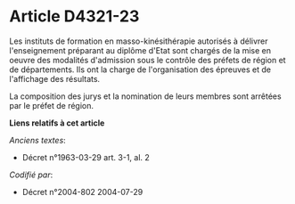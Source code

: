 # Article D4321-23

Les instituts de formation en masso-kinésithérapie autorisés à délivrer l'enseignement préparant au diplôme d'Etat sont
chargés de la mise en oeuvre des modalités d'admission sous le contrôle des préfets de région et de départements. Ils ont la
charge de l'organisation des épreuves et de l'affichage des résultats.

La composition des jurys et la nomination de leurs membres sont arrêtées par le préfet de région.

**Liens relatifs à cet article**

_Anciens textes_:

  - Décret n°1963-03-29 art. 3-1, al. 2

_Codifié par_:

  - Décret n°2004-802 2004-07-29
